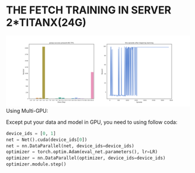 # THE FETCH TRAINING IN SERVER 2*TITANX(24G) #
![1position-dis](DDPG_SERVER/1position.png)
Using Multi-GPU:

Except put your data and model in GPU, you need to using follow coda:
```python
device_ids = [0, 1]
net = Net().cuda(device_ids[0])
net = nn.DataParallel(net, device_ids=device_ids)
optimizer = torch.optim.Adam(eval_net.parameters(), lr=LR) 
optimizer = nn.DataParallel(optimizer, device_ids=device_ids)
optimizer.module.step()

```
